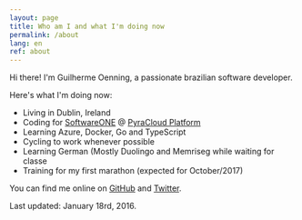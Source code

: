 ```yaml
---
layout: page
title: Who am I and what I'm doing now
permalink: /about
lang: en
ref: about
---
```


Hi there! I'm Guilherme Oenning, a passionate brazilian software developer.

Here's what I'm doing now:

- Living in Dublin, Ireland
- Coding for [SoftwareONE](http://www.softwareone.com) @ [PyraCloud Platform](http://www.pyracloud.com)
- Learning Azure, Docker, Go and TypeScript
- Cycling to work whenever possible
- Learning German (Mostly Duolingo and Memriseg while waiting for classe
- Training for my first marathon (expected for October/2017)

You can find me online on <a href="https://github.com/{{ site.footer-links.github }}">GitHub</a> and <a href="https://twitter.com/{{ site.footer-links.twitter }}">Twitter</a>.

Last updated: January 18rd, 2016.
